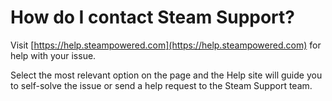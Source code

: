 # How do I contact Steam Support?

Visit [https://help.steampowered.com](https://help.steampowered.com) for help with your issue.  
  
Select the most relevant option on the page and the Help site will guide you to self-solve the issue or send a help request to the Steam Support team.  
  
  
